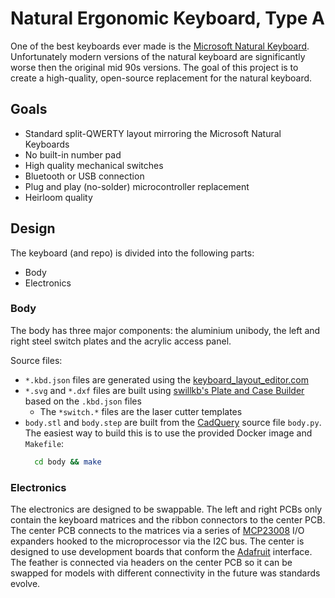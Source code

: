 # Natural Ergonomic Keyboard, Type A

One of the best keyboards ever made is the [Microsoft Natural Keyboard](https://en.wikipedia.org/wiki/Microsoft_Natural_Keyboard). 
Unfortunately modern versions of the natural keyboard are significantly worse then the original mid 90s versions. 
The goal of this project is to create a high-quality, open-source replacement for the natural keyboard.

## Goals

* Standard split-QWERTY layout mirroring the Microsoft Natural Keyboards
* No built-in number pad
* High quality mechanical switches
* Bluetooth or USB connection
* Plug and play (no-solder) microcontroller replacement
* Heirloom quality

## Design

The keyboard (and repo) is divided into the following parts:

* Body
* Electronics

### Body

The body has three major components: the aluminium unibody, the left and right steel switch plates and the acrylic access panel. 

Source files:
* `*.kbd.json` files are generated using the [keyboard_layout_editor.com](http://www.keyboard-layout-editor.com)
* `*.svg` and `*.dxf` files are built using [swillkb's Plate and Case Builder](http://builder.swillkb.com/) based on the `.kbd.json` files
  * The `*switch.*` files are the laser cutter templates
* `body.stl` and `body.step` are built from the [CadQuery](https://github.com/dcowden/cadquery) source file `body.py`. The easiest way to build this is to use the provided Docker image and `Makefile`:
  ```bash
    cd body && make
  ```    

### Electronics

The electronics are designed to be swappable. The left and right PCBs only contain the keyboard matrices and the ribbon connectors to the center PCB.
The center PCB connects to the matrices via a series of [MCP23008](https://www.microchip.com/wwwproducts/en/MCP23008) I/O expanders hooked to the microprocessor via the I2C bus.
The center is designed to use development boards that conform the [Adafruit](https://www.adafruit.com/feather) interface. 
The feather is connected via headers on the center PCB so it can be swapped for models with different connectivity in the future was standards evolve.